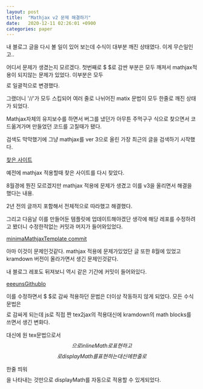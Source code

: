 ```yaml
---
layout: post
title:  "Mathjax v2 문제 해결하기"
date:   2020-12-11 02:26:01 +0900
categories: paper
---
```


내 블로그 글을 다시 볼 일이 있어 보는데 수식이 대부분 깨진 상태였다.
이게 무슨일인고..

어디서 문제가 생겼는지 모르겠다. 
첫번째로 $ $로 감싼 부분은 모두 깨져서 mathjax적용이 되지않는 문제가 있었다.
이부분은 모두 $$ $$로 일괄적으로 변경했다.

그랬더니 '//'가 모두 스킵되어 여러 줄로 나뉘어진 matix 문법이 모두 한줄로 깨진 상태가 되었다.

Mathjax자체의 유지보수를 하면서 버그를 냈던가 아무튼 주먹구구 식으로 찾으면서 코드옮겨가며 만들었던 코드를 고칠때가 됐다.

검색도 막막했기에 그냥 mathjax를 ver 3으로 올린 가장 최근의 글을 검색하기 시작했다.


[찾은 사이트](https://quuxplusone.github.io/blog/2020/08/19/mathjax-v3-in-jekyll/)

예전에 mathjax 적용할때 찾은 사이트를 다시 찾았다.

8월경에 뭔진 모르겠지만 mathjax 적용에 문제가 생겼고 이를 v3을 올리면서 해결을 했다는 내용.

2년 전의 글까지 포함해서 전체적으로 따라했고 해결했다.

그리고 다음날 이를 만들어둔 템플릿에 업데이트해야겠단 생각에 해당 레포를 수정하려고 봤더니 수정한적없는 커밋과 머지가 들어와있었다.

[minimaMathjaxTemplate commit](https://github.com/EeeUnS/minimaMathjaxTemplate/commit/2e249bb9f8d5b98e746ea36c7b7df72e9c696020)


아마 이것이 문제인것같다. mathjax 적용에 문제가있었단 글 또한 8월에 있었고 kramdown 버전이 올라가면서 생긴 문제인것같다.

내 블로그 레포도 뒤져보니 역시 같은 기간에 커밋이 들어와있다.

[eeeunsGithubIo](https://github.com/EeeUnS/eeeuns.github.io/commit/53d01056496f7b23ee038c8bd8f693db676bca39)



이를 수정하면서 $ $로 감싸 적용하던 문법은 더이상 작동하지 않게 되었다. 모든 수식 문법은 $$ $$로 감싸게 되는데 js로 직접 짠 tex2jax의 적용대신에 kramdown의 math blocks를 쓰면서 생긴 변화다.

대신에 원 tex문법으로서 $$으로 inlineMath로 표현하고 $$ $$로 displayMath를 표현하는 대신에 한줄로 $$ 

한줄 띄워 $$ $$을 나타내는 것만으로 displayMath를 자동으로 적용할 수 있게되었다.



